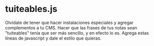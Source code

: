 tuiteables.js
==========

Olvídate de tener que hacer instalaciones especiales y agregar complementos a tu CMS. Hacer que las frases de tus notas sean "tuiteables" tenía que ser más sencillo, y en efecto lo es. Agrega estas líneas de javascript y dale el estilo que quieras.
